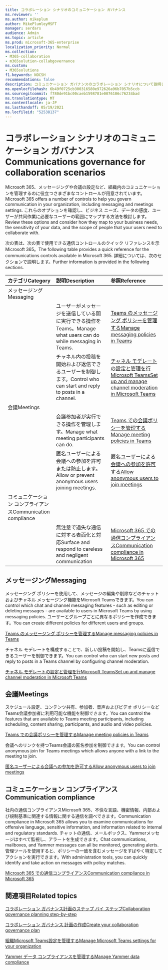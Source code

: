 ```yaml
---
title: コラボレーション シナリオのコミュニケーション ガバナンス
ms.reviewer: ''
ms.author: mikeplum
author: MikePlumleyMSFT
manager: serdars
audience: Admin
ms.topic: article
ms.prod: microsoft-365-enterprise
localization_priority: Normal
ms.collection:
- M365-collaboration
- m365solution-collabgovernance
ms.custom:
- M365solutions
f1.keywords: NOCSH
recommendations: false
description: コミュニケーション ガバナンスのコラボレーション シナリオについて説明します。
ms.openlocfilehash: 6b49f0725cb300316580e972626a96b7057b5ccb
ms.sourcegitcommit: f780de91bc00caeb1598781e0076106c76234bad
ms.translationtype: MT
ms.contentlocale: ja-JP
ms.lasthandoff: 05/19/2021
ms.locfileid: "52538137"
---
```

# <a name="communications-governance-for-collaboration-scenarios"></a><span data-ttu-id="1f503-103">コラボレーション シナリオのコミュニケーション ガバナンス</span><span class="sxs-lookup"><span data-stu-id="1f503-103">Communications governance for collaboration scenarios</span></span>

<span data-ttu-id="1f503-104">Microsoft 365、メッセージングや会議の設定など、組織内のコミュニケーションを管理するのに役立つさまざまなコントロールが用意されています。</span><span class="sxs-lookup"><span data-stu-id="1f503-104">Microsoft 365 offers a number of controls to help you govern communication in your organization, including messaging and meetings settings.</span></span> <span data-ttu-id="1f503-105">これらのオプションを確認し、ビジネス ニーズ、データの感度、ユーザーが共同作業に必要なユーザーの範囲にマップする方法を検討します。</span><span class="sxs-lookup"><span data-stu-id="1f503-105">Review these options and consider how they map to your business needs, the sensitivity of your data, and the scope of people that your users need to collaborate with.</span></span>

<span data-ttu-id="1f503-106">次の表は、次の表で使用できる通信コントロールのクイック リファレンスを示Microsoft 365。</span><span class="sxs-lookup"><span data-stu-id="1f503-106">The following table provides a quick reference for the communications controls available in Microsoft 365.</span></span> <span data-ttu-id="1f503-107">詳細については、次のセクションで説明します。</span><span class="sxs-lookup"><span data-stu-id="1f503-107">Further information is provided in the following sections.</span></span>

|<span data-ttu-id="1f503-108">カテゴリ</span><span class="sxs-lookup"><span data-stu-id="1f503-108">Category</span></span>|<span data-ttu-id="1f503-109">説明</span><span class="sxs-lookup"><span data-stu-id="1f503-109">Description</span></span>|<span data-ttu-id="1f503-110">参照</span><span class="sxs-lookup"><span data-stu-id="1f503-110">Reference</span></span>|
|:-------|:----------|:--------|
|<span data-ttu-id="1f503-111">メッセージング</span><span class="sxs-lookup"><span data-stu-id="1f503-111">Messaging</span></span>|||
||<span data-ttu-id="1f503-112">ユーザーがメッセージを送信している間に実行できる操作をTeams。</span><span class="sxs-lookup"><span data-stu-id="1f503-112">Manage what users can do while messaging in Teams.</span></span>|[<span data-ttu-id="1f503-113">Teams のメッセージング ポリシーを管理する</span><span class="sxs-lookup"><span data-stu-id="1f503-113">Manage messaging policies in Teams</span></span>](/microsoftteams/messaging-policies-in-teams)|
||<span data-ttu-id="1f503-114">チャネル内の投稿を開始および返信できるユーザーを制御します。</span><span class="sxs-lookup"><span data-stu-id="1f503-114">Control who can start and reply to posts in a channel.</span></span>|[<span data-ttu-id="1f503-115">チャネル モデレートの設定と管理を行Microsoft Teams</span><span class="sxs-lookup"><span data-stu-id="1f503-115">Set up and manage channel moderation in Microsoft Teams</span></span>](/microsoftteams/manage-channel-moderation-in-teams)|
|<span data-ttu-id="1f503-116">会議</span><span class="sxs-lookup"><span data-stu-id="1f503-116">Meetings</span></span>|||
||<span data-ttu-id="1f503-117">会議参加者が実行できる操作を管理します。</span><span class="sxs-lookup"><span data-stu-id="1f503-117">Manage what meeting participants can do.</span></span>|[<span data-ttu-id="1f503-118">Teams での会議ポリシーを管理する</span><span class="sxs-lookup"><span data-stu-id="1f503-118">Manage meeting policies in Teams</span></span>](/microsoftteams/meeting-policies-in-teams)|
||<span data-ttu-id="1f503-119">匿名ユーザーによる会議への参加を許可または防止します。</span><span class="sxs-lookup"><span data-stu-id="1f503-119">Allow or prevent anonymous users joining meetings.</span></span>|[<span data-ttu-id="1f503-120">匿名ユーザーによる会議への参加を許可する</span><span class="sxs-lookup"><span data-stu-id="1f503-120">Allow anonymous users to join meetings</span></span>](/microsoftteams/meeting-settings-in-teams#allow-anonymous-users-to-join-meetings)|
|<span data-ttu-id="1f503-121">コミュニケーション コンプライアンス</span><span class="sxs-lookup"><span data-stu-id="1f503-121">Communication compliance</span></span>|||
||<span data-ttu-id="1f503-122">無注意で過失な通信に対する表面化と対応</span><span class="sxs-lookup"><span data-stu-id="1f503-122">Surface and respond to careless and negligent communication</span></span>|[<span data-ttu-id="1f503-123">Microsoft 365 での通信コンプライアンス</span><span class="sxs-lookup"><span data-stu-id="1f503-123">Communication compliance in Microsoft 365</span></span>](../compliance/communication-compliance.md)|

## <a name="messaging"></a><span data-ttu-id="1f503-124">メッセージング</span><span class="sxs-lookup"><span data-stu-id="1f503-124">Messaging</span></span>

<span data-ttu-id="1f503-125">メッセージング ポリシーを使用して、メッセージの編集や削除などのチャットおよびチャネル メッセージング機能をMicrosoft Teamsできます。</span><span class="sxs-lookup"><span data-stu-id="1f503-125">You can control which chat and channel messaging features - such as editing or deleting messages - are available to users in Microsoft Teams by using messaging policies.</span></span> <span data-ttu-id="1f503-126">ユーザーとグループごとに異なるポリシーを作成できます。</span><span class="sxs-lookup"><span data-stu-id="1f503-126">You can create different policies for different users and groups.</span></span>

[<span data-ttu-id="1f503-127">Teams のメッセージング ポリシーを管理する</span><span class="sxs-lookup"><span data-stu-id="1f503-127">Manage messaging policies in Teams</span></span>](/microsoftteams/messaging-policies-in-teams)

<span data-ttu-id="1f503-128">チャネル モデレートを構成することで、新しい投稿を開始し、Teamsに返信できるユーザーを制御できます。</span><span class="sxs-lookup"><span data-stu-id="1f503-128">You can control who can start new posts and reply to posts in a Teams channel by configuring channel moderation.</span></span>

[<span data-ttu-id="1f503-129">チャネル モデレートの設定と管理を行Microsoft Teams</span><span class="sxs-lookup"><span data-stu-id="1f503-129">Set up and manage channel moderation in Microsoft Teams</span></span>](/microsoftteams/manage-channel-moderation-in-teams)

## <a name="meetings"></a><span data-ttu-id="1f503-130">会議</span><span class="sxs-lookup"><span data-stu-id="1f503-130">Meetings</span></span>

<span data-ttu-id="1f503-131">スケジュール設定、コンテンツ共有、参加者、音声およびビデオ ポリシーなどTeams会議参加者に利用可能な機能を制御できます。</span><span class="sxs-lookup"><span data-stu-id="1f503-131">You can control the features that are available to Teams meeting participants, including scheduling, content sharing, participants, and audio and video policies.</span></span>

[<span data-ttu-id="1f503-132">Teams での会議ポリシーを管理する</span><span class="sxs-lookup"><span data-stu-id="1f503-132">Manage meeting policies in Teams</span></span>](/microsoftteams/meeting-policies-in-teams)

<span data-ttu-id="1f503-133">会議へのリンクを持つTeams会議の匿名参加を制御できます。</span><span class="sxs-lookup"><span data-stu-id="1f503-133">You can control anonymous join for Teams meetings which allows anyone with a link to the meeting to join.</span></span>

[<span data-ttu-id="1f503-134">匿名ユーザーによる会議への参加を許可する</span><span class="sxs-lookup"><span data-stu-id="1f503-134">Allow anonymous users to join meetings</span></span>](/microsoftteams/meeting-settings-in-teams#allow-anonymous-users-to-join-meetings)


## <a name="communication-compliance"></a><span data-ttu-id="1f503-135">コミュニケーション コンプライアンス</span><span class="sxs-lookup"><span data-stu-id="1f503-135">Communication compliance</span></span>

<span data-ttu-id="1f503-136">社内の通信コンプライアンスMicrosoft 365、不快な言語、機密情報、内部および規制基準に関連する情報に関する通信を調べできます。</span><span class="sxs-lookup"><span data-stu-id="1f503-136">Communication compliance in Microsoft 365 allows you to examine communications for offensive language, sensitive information, and information related to internal and regulatory standards.</span></span> <span data-ttu-id="1f503-137">チャットの通信、メールボックス、Yammerメッセージはすべて監視し、アラートを生成できます。</span><span class="sxs-lookup"><span data-stu-id="1f503-137">Chat communications, mailboxes, and Yammer messages can all be monitored, generating alerts.</span></span> <span data-ttu-id="1f503-138">管理ツールを使用すると、ポリシーの一致を含むメッセージをすばやく特定してアクションを実行できます。</span><span class="sxs-lookup"><span data-stu-id="1f503-138">With administration tools, you can quickly identify and take action on messages with policy matches.</span></span>

[<span data-ttu-id="1f503-139">Microsoft 365 での通信コンプライアンス</span><span class="sxs-lookup"><span data-stu-id="1f503-139">Communication compliance in Microsoft 365</span></span>](../compliance/communication-compliance.md)

## <a name="related-topics"></a><span data-ttu-id="1f503-140">関連項目</span><span class="sxs-lookup"><span data-stu-id="1f503-140">Related topics</span></span>

[<span data-ttu-id="1f503-141">コラボレーション ガバナンス計画のステップ バイ ステップ</span><span class="sxs-lookup"><span data-stu-id="1f503-141">Collaboration governance planning step-by-step</span></span>](collaboration-governance-overview.md#collaboration-governance-planning-step-by-step)

[<span data-ttu-id="1f503-142">コラボレーション ガバナンス 計画の作成</span><span class="sxs-lookup"><span data-stu-id="1f503-142">Create your collaboration governance plan</span></span>](collaboration-governance-first.md)

[<span data-ttu-id="1f503-143">組織Microsoft Teams設定を管理する</span><span class="sxs-lookup"><span data-stu-id="1f503-143">Manage Microsoft Teams settings for your organization</span></span>](/microsoftteams/enable-features-office-365)

[<span data-ttu-id="1f503-144">Yammer データ コンプライアンスを管理する</span><span class="sxs-lookup"><span data-stu-id="1f503-144">Manage Yammer data compliance</span></span>](/yammer/manage-security-and-compliance/manage-data-compliance)